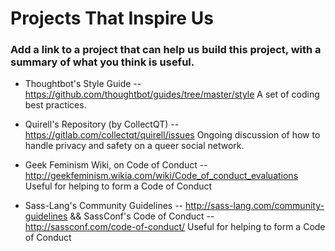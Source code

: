 <h1>Projects That Inspire Us</h1>

<h3>Add a link to a project that can help us build this project, with a summary of what you think is useful.</h3>

* Thoughtbot's Style Guide -- https://github.com/thoughtbot/guides/tree/master/style
A set of coding best practices.

* Quirell's Repository (by CollectQT) -- https://gitlab.com/collectqt/quirell/issues
Ongoing discussion of how to handle privacy and safety on a queer social network.

* Geek Feminism Wiki, on Code of Conduct -- http://geekfeminism.wikia.com/wiki/Code_of_conduct_evaluations
Useful for helping to form a Code of Conduct

* Sass-Lang's Community Guidelines -- http://sass-lang.com/community-guidelines && SassConf's Code of Conduct -- http://sassconf.com/code-of-conduct/
Useful for helping to form a Code of Conduct


